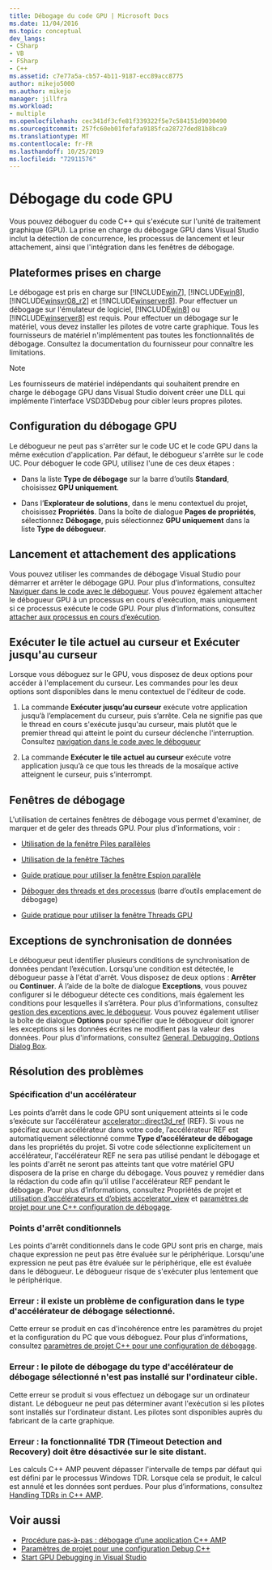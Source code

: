 ```yaml
---
title: Débogage du code GPU | Microsoft Docs
ms.date: 11/04/2016
ms.topic: conceptual
dev_langs:
- CSharp
- VB
- FSharp
- C++
ms.assetid: c7e77a5a-cb57-4b11-9187-ecc89acc8775
author: mikejo5000
ms.author: mikejo
manager: jillfra
ms.workload:
- multiple
ms.openlocfilehash: cec341df3cfe81f339322f5e7c584151d9030490
ms.sourcegitcommit: 257fc60eb01fefafa9185fca28727ded81b8bca9
ms.translationtype: MT
ms.contentlocale: fr-FR
ms.lasthandoff: 10/25/2019
ms.locfileid: "72911576"
---
```

# <a name="debugging-gpu-code"></a>Débogage du code GPU
Vous pouvez déboguer du code C++ qui s'exécute sur l'unité de traitement graphique (GPU). La prise en charge du débogage GPU dans Visual Studio inclut la détection de concurrence, les processus de lancement et leur attachement, ainsi que l'intégration dans les fenêtres de débogage.

## <a name="supported-platforms"></a>Plateformes prises en charge
 Le débogage est pris en charge sur [!INCLUDE[win7](../debugger/includes/win7_md.md)], [!INCLUDE[win8](../debugger/includes/win8_md.md)], [!INCLUDE[winsvr08_r2](../debugger/includes/winsvr08_r2_md.md)] et [!INCLUDE[winserver8](../debugger/includes/winserver8_md.md)]. Pour effectuer un débogage sur l'émulateur de logiciel, [!INCLUDE[win8](../debugger/includes/win8_md.md)] ou [!INCLUDE[winserver8](../debugger/includes/winserver8_md.md)] est requis. Pour effectuer un débogage sur le matériel, vous devez installer les pilotes de votre carte graphique. Tous les fournisseurs de matériel n'implémentent pas toutes les fonctionnalités de débogage. Consultez la documentation du fournisseur pour connaître les limitations.

> [!NOTE]
> Les fournisseurs de matériel indépendants qui souhaitent prendre en charge le débogage GPU dans Visual Studio doivent créer une DLL qui implémente l'interface VSD3DDebug pour cibler leurs propres pilotes.

## <a name="configuring-gpu-debugging"></a>Configuration du débogage GPU
 Le débogueur ne peut pas s'arrêter sur le code UC et le code GPU dans la même exécution d'application. Par défaut, le débogueur s'arrête sur le code UC. Pour déboguer le code GPU, utilisez l'une de ces deux étapes :

- Dans la liste **Type de débogage** sur la barre d’outils **Standard**, choisissez **GPU uniquement**.

- Dans l’**Explorateur de solutions**, dans le menu contextuel du projet, choisissez **Propriétés**. Dans la boîte de dialogue **Pages de propriétés**, sélectionnez **Débogage**, puis sélectionnez **GPU uniquement** dans la liste **Type de débogueur**.

## <a name="launching-and-attaching-to-applications"></a>Lancement et attachement des applications
 Vous pouvez utiliser les commandes de débogage Visual Studio pour démarrer et arrêter le débogage GPU. Pour plus d’informations, consultez [Naviguer dans le code avec le débogueur](../debugger/navigating-through-code-with-the-debugger.md). Vous pouvez également attacher le débogueur GPU à un processus en cours d'exécution, mais uniquement si ce processus exécute le code GPU. Pour plus d’informations, consultez [attacher aux processus en cours d’exécution](../debugger/attach-to-running-processes-with-the-visual-studio-debugger.md).

## <a name="run-current-tile-to-cursor-and-run-to-cursor"></a>Exécuter le tile actuel au curseur et Exécuter jusqu'au curseur
 Lorsque vous déboguez sur le GPU, vous disposez de deux options pour accéder à l'emplacement du curseur. Les commandes pour les deux options sont disponibles dans le menu contextuel de l'éditeur de code.

1. La commande **Exécuter jusqu’au curseur** exécute votre application jusqu’à l’emplacement du curseur, puis s’arrête. Cela ne signifie pas que le thread en cours s'exécute jusqu'au curseur, mais plutôt que le premier thread qui atteint le point du curseur déclenche l'interruption. Consultez [navigation dans le code avec le débogueur](../debugger/navigating-through-code-with-the-debugger.md)

2. La commande **Exécuter le tile actuel au curseur** exécute votre application jusqu’à ce que tous les threads de la mosaïque active atteignent le curseur, puis s’interrompt.

## <a name="debugging-windows"></a>Fenêtres de débogage
 L'utilisation de certaines fenêtres de débogage vous permet d'examiner, de marquer et de geler des threads GPU. Pour plus d'informations, voir :

- [Utilisation de la fenêtre Piles parallèles](../debugger/using-the-parallel-stacks-window.md)

- [Utilisation de la fenêtre Tâches](../debugger/using-the-tasks-window.md)

- [Guide pratique pour utiliser la fenêtre Espion parallèle](../debugger/how-to-use-the-parallel-watch-window.md)

- [Déboguer des threads et des processus](../debugger/debug-threads-and-processes.md) (barre d’outils emplacement de débogage)

- [Guide pratique pour utiliser la fenêtre Threads GPU](../debugger/how-to-use-the-gpu-threads-window.md)

## <a name="data-synchronization-exceptions"></a>Exceptions de synchronisation de données
 Le débogueur peut identifier plusieurs conditions de synchronisation de données pendant l’exécution. Lorsqu'une condition est détectée, le débogueur passe à l'état d'arrêt. Vous disposez de deux options : **Arrêter** ou **Continuer**. À l’aide de la boîte de dialogue **Exceptions**, vous pouvez configurer si le débogueur détecte ces conditions, mais également les conditions pour lesquelles il s’arrêtera. Pour plus d’informations, consultez [gestion des exceptions avec le débogueur](../debugger/managing-exceptions-with-the-debugger.md). Vous pouvez également utiliser la boîte de dialogue **Options** pour spécifier que le débogueur doit ignorer les exceptions si les données écrites ne modifient pas la valeur des données. Pour plus d'informations, consultez [General, Debugging, Options Dialog Box](../debugger/general-debugging-options-dialog-box.md).

## <a name="troubleshooting"></a>Résolution des problèmes

### <a name="specifying-an-accelerator"></a>Spécification d'un accélérateur
 Les points d’arrêt dans le code GPU sont uniquement atteints si le code s’exécute sur l’accélérateur [accelerator::direct3d_ref](/cpp/parallel/amp/reference/accelerator-class#direct3d_ref) (REF). Si vous ne spécifiez aucun accélérateur dans votre code, l’accélérateur REF est automatiquement sélectionné comme **Type d’accélérateur de débogage** dans les propriétés du projet. Si votre code sélectionne explicitement un accélérateur, l'accélérateur REF ne sera pas utilisé pendant le débogage et les points d'arrêt ne seront pas atteints tant que votre matériel GPU disposera de la prise en charge du débogage. Vous pouvez y remédier dans la rédaction du code afin qu'il utilise l'accélérateur REF pendant le débogage. Pour plus d’informations, consultez Propriétés de projet et [utilisation d’accélérateurs et d’objets accelerator_view](/cpp/parallel/amp/using-accelerator-and-accelerator-view-objects) et [paramètres de projet pour une C++ configuration de débogage](../debugger/project-settings-for-a-cpp-debug-configuration.md).

### <a name="conditional-breakpoints"></a>Points d'arrêt conditionnels
 Les points d'arrêt conditionnels dans le code GPU sont pris en charge, mais chaque expression ne peut pas être évaluée sur le périphérique. Lorsqu'une expression ne peut pas être évaluée sur le périphérique, elle est évaluée dans le débogueur. Le débogueur risque de s'exécuter plus lentement que le périphérique.

### <a name="error-there-is-a-configuration-issue-with-the-selected-debugging-accelerator-type"></a>Erreur : il existe un problème de configuration dans le type d'accélérateur de débogage sélectionné.
 Cette erreur se produit en cas d'incohérence entre les paramètres du projet et la configuration du PC que vous déboguez. Pour plus d’informations, consultez [paramètres de projet C++ pour une configuration de débogage](../debugger/project-settings-for-a-cpp-debug-configuration.md).

### <a name="error-the-debug-driver-for-the-selected-debugging-accelerator-type-is-not-installed-on-the-target-machine"></a>Erreur : le pilote de débogage du type d'accélérateur de débogage sélectionné n'est pas installé sur l'ordinateur cible.
 Cette erreur se produit si vous effectuez un débogage sur un ordinateur distant. Le débogueur ne peut pas déterminer avant l'exécution si les pilotes sont installés sur l'ordinateur distant. Les pilotes sont disponibles auprès du fabricant de la carte graphique.

### <a name="error-timeout-detection-and-recovery-tdr-must-be-disabled-at-the-remote-site"></a>Erreur : la fonctionnalité TDR (Timeout Detection and Recovery) doit être désactivée sur le site distant.
 Les calculs C++ AMP peuvent dépasser l'intervalle de temps par défaut qui est défini par le processus Windows TDR. Lorsque cela se produit, le calcul est annulé et les données sont perdues. Pour plus d’informations, consultez [Handling TDRs in C++ AMP](https://blogs.msdn.microsoft.com/nativeconcurrency/2012/03/06/handling-tdrs-in-c-amp/).

## <a name="see-also"></a>Voir aussi
- [Procédure pas-à-pas : débogage d’une application C++ AMP](/cpp/parallel/amp/walkthrough-debugging-a-cpp-amp-application)
- [Paramètres de projet pour une configuration Debug C++](../debugger/project-settings-for-a-cpp-debug-configuration.md)
- [Start GPU Debugging in Visual Studio](https://blogs.msdn.microsoft.com/nativeconcurrency/2012/03/17/start-gpu-debugging-in-visual-studio-2012/)